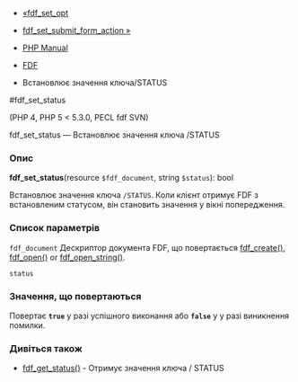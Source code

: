 - [«fdf_set_opt](function.fdf-set-opt.md)
- [fdf_set_submit_form_action
»](function.fdf-set-submit-form-action.md)

- [PHP Manual](index.md)
- [FDF](ref.fdf.md)
- Встановлює значення ключа/STATUS

#fdf_set_status

(PHP 4, PHP 5 \< 5.3.0, PECL fdf SVN)

fdf_set_status — Встановлює значення ключа /STATUS

### Опис

**fdf_set_status**(resource `$fdf_document`, string `$status`): bool

Встановлює значення ключа `/STATUS`. Коли клієнт отримує FDF з
встановленим статусом, він становить значення у вікні попередження.

### Список параметрів

`fdf_document`
Дескриптор документа FDF, що повертається
[fdf_create()](function.fdf-create.md),
[fdf_open()](function.fdf-open.md) or
[fdf_open_string()](function.fdf-open-string.md).

`status`

### Значення, що повертаються

Повертає **`true`** у разі успішного виконання або **`false`** у
у разі виникнення помилки.

### Дивіться також

- [fdf_get_status()](function.fdf-get-status.md) - Отримує значення
ключа / STATUS
